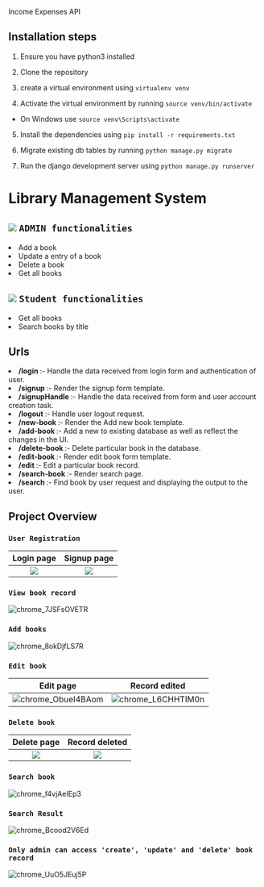 Income Expenses API

## Installation steps

1. Ensure you have python3 installed

2. Clone the repository
3. create a virtual environment using `virtualenv venv`
4. Activate the virtual environment by running `source venv/bin/activate`

- On Windows use `source venv\Scripts\activate`

5. Install the dependencies using `pip install -r requirements.txt`

6. Migrate existing db tables by running `python manage.py migrate`

7. Run the django development server using `python manage.py runserver`


# Library Management System
## ![](https://via.placeholder.com/15/f03c15/f03c15.png)   ``ADMIN functionalities``
<li> Add a book</li>
<li> Update a entry of a book</li>
<li> Delete a book</li>
<li> Get all books</li>


## ![](https://via.placeholder.com/15/c5f015/c5f015.png) ``Student functionalities``
<li> Get all books</li>
<li> Search books by title</li>


## Urls
  <li><b> /login </b> :- Handle the data received from login form and authentication of user.</li>
  <li><b> /signup </b> :- Render the signup form template.</li>
  <li><b> /signupHandle </b> :- Handle the data received from form and user account creation task.</li>
  <li><b> /logout </b> :- Handle user logout request.</li>
  <li><b> /new-book </b> :- Render the Add new book template.</li>
  <li><b> /add-book </b> :- Add a new to existing database as well as reflect the changes in the UI.</li>
  <li><b> /delete-book </b> :- Delete particular book in the database.</li>
  <li><b> /edit-book </b> :- Render edit book form template.</li>
  <li><b> /edit </b> :- Edit a particular book record.</li>
  <li><b> /search-book </b> :- Render search page.</li>
  <li><b> /search </b> :- Find book by user request and displaying the output to the user.</li>

## Project Overview
### ```User Registration```
Login page | Signup page
:-------------------------:|:-------------------------:|
![](https://user-images.githubusercontent.com/66358041/189936047-9074e32b-fa75-4850-baa5-9a8f9c54f68c.png) | ![](https://user-images.githubusercontent.com/66358041/189936511-ab1d8dd3-7db3-4b79-9c9a-f9465ee59532.png)

### ```View book record```
![chrome_7JSFsOVETR](https://user-images.githubusercontent.com/66358041/189936691-518d4555-a78e-4cba-8b8e-8d71752d9d69.png)

### ```Add books```
![chrome_8okDjfLS7R](https://user-images.githubusercontent.com/66358041/189937068-e5aa1de8-eca4-49a4-9814-c39a9bf8adb8.png)

### ```Edit book```
Edit page| Record edited
:-------------------------:|:-------------------------:|
![chrome_ObueI4BAom](https://user-images.githubusercontent.com/66358041/189937693-6fdbcbfd-070b-4127-bd87-aa94d533b693.png) | ![chrome_L6CHHTIM0n](https://user-images.githubusercontent.com/66358041/189937747-4a62e392-0142-4990-93e1-90596059f8d4.png)

### ```Delete book```
Delete page| Record deleted
:-------------------------:|:-------------------------:|
![](https://user-images.githubusercontent.com/66358041/189937974-4fdfec27-6a57-4531-a852-70be838f3de0.png) | ![](https://user-images.githubusercontent.com/66358041/189937983-0347c92b-9a62-428c-89bc-ff867cd985af.png)


### ```Search book```
![chrome_f4vjAeIEp3](https://user-images.githubusercontent.com/66358041/189938189-1ad00c7a-d286-4fdb-86b6-97893de9e4d4.png)

### ```Search Result```
![chrome_Bcood2V6Ed](https://user-images.githubusercontent.com/66358041/189938197-a50cb8b4-c7a5-453c-9d40-a7e4a2b03bdf.png)

### ```Only admin can access 'create', 'update' and 'delete' book record```
![chrome_UuO5JEuj5P](https://user-images.githubusercontent.com/66358041/189938630-9a366870-6ab8-4f4d-af21-fff1ae754320.png)



